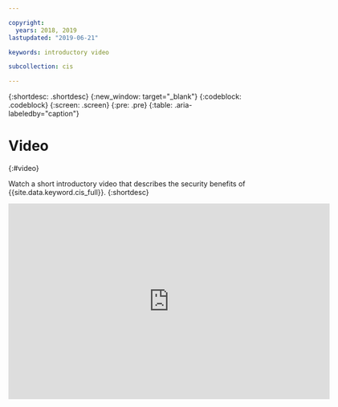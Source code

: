 ```yaml
---

copyright:
  years: 2018, 2019
lastupdated: "2019-06-21"

keywords: introductory video

subcollection: cis

---
```


{:shortdesc: .shortdesc}
{:new_window: target="_blank"}
{:codeblock: .codeblock}
{:screen: .screen}
{:pre: .pre}
{:table: .aria-labeledby="caption"}

# Video
{:#video}

Watch a short introductory video that describes the security benefits of {{site.data.keyword.cis_full}}.
{:shortdesc}


<iframe class="embed-responsive-item" id="youtubeplayer" type="text/html" title="cis_ddos_attacks" width="640" height="390" src="https://www.youtube.com/embed/TJqkBVogMvk" frameborder="0" webkitallowfullscreen mozallowfullscreen allowfullscreen> </iframe>
